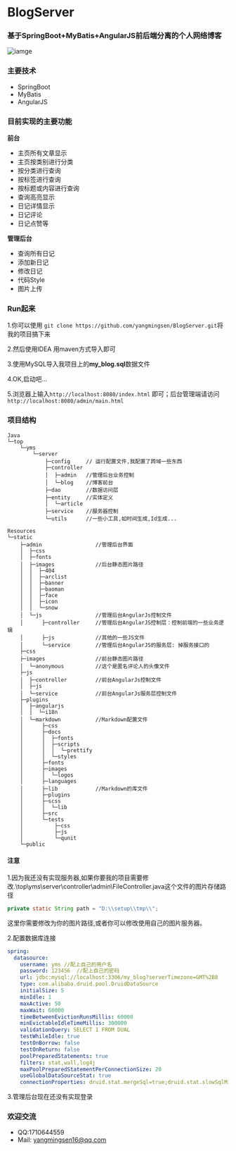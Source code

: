 # BlogServer

### 基于SpringBoot+MyBatis+AngularJS前后端分离的个人网络博客

![iamge](https://img-blog.csdnimg.cn/20191018174601519.png?x-oss-process=image/watermark,type_ZmFuZ3poZW5naGVpdGk,shadow_10,text_aHR0cHM6Ly9ibG9nLmNzZG4ubmV0L3lhbmdtaW5nc2VuMTk5OQ==,size_16,color_FFFFFF,t_70)

### 主要技术
- SpringBoot
- MyBatis
- AngularJS

### 目前实现的主要功能
**前台**
- 主页所有文章显示
- 主页按类别进行分类
- 按分类进行查询
- 按标签进行查询
- 按标题或内容进行查询
- 查询高亮显示
- 日记详情显示
- 日记评论
- 日记点赞等

**管理后台**
- 查询所有日记
- 添加新日记
- 修改日记
- 代码Style
- 图片上传

### Run起来
1.你可以使用 
`git clone https://github.com/yangmingsen/BlogServer.git`将我的项目搞下来

2.然后使用IDEA 用maven方式导入即可

3.使用MySQL导入我项目上的**my_blog.sql**数据文件

4.OK,启动吧...

5.浏览器上输入`http://localhost:8080/index.html` 即可；后台管理端请访问`http://localhost:8080/admin/main.html`


### 项目结构
```text
Java
└─top
    └─yms
        └─server
            ├─config     // 运行配置文件,我配置了跨域一些东西
            ├─controller
            │  ├─admin   //管理后台业务控制
            │  └─blog    //博客前台
            ├─dao        //数据访问层
            ├─entity     //实体定义
            │  └─article 
            ├─service    //服务器控制
            └─utils      //一些小工具,如时间生成,Id生成...
            
Resources
└─static
    ├─admin                 //管理后台界面
    │  ├─css
    │  ├─fonts
    │  ├─images             //后台静态图片路径
    │  │  ├─404
    │  │  ├─arclist
    │  │  ├─banner
    │  │  ├─baoman
    │  │  ├─face
    │  │  ├─icon
    │  │  └─snow
    │  └─js                 //管理后台AngularJs控制文件                 
    │      ├─controller     //管理后台AngularJS控制层：控制前端的一些业务逻辑
    │      ├─js             //其他的一些JS文件
    │      └─service        //管理后台AngularJS的服务层: 掉服务接口的
    ├─css
    ├─images                //前台静态图片路径
    │  └─anonymous          //这个是匿名评论人的头像文件
    ├─js
    │  ├─controller         //前台AngularJs控制文件         
    │  ├─js
    │  └─service            //前台AngularJs服务层控制文件 
    ├─plugins
    │  ├─angularjs
    │  │  └─i18n
    │  └─markdown           //Markdown配置文件   
    │      ├─css
    │      ├─docs
    │      │  ├─fonts
    │      │  ├─scripts
    │      │  │  └─prettify
    │      │  └─styles
    │      ├─fonts
    │      ├─images
    │      │  └─logos
    │      ├─languages
    │      ├─lib            //Markdown的库文件   
    │      ├─plugins
    │      ├─scss
    │      │  └─lib
    │      ├─src
    │      └─tests
    │          ├─css
    │          ├─js
    │          └─qunit
    └─public

```


#### 注意
1.因为我还没有实现服务器,如果你要我的项目需要修改.\top\yms\server\controller\admin\FileController.java这个文件的图片存储路径
```java
private static String path = "D:\\setup\\tmp\\";
```
这里你需要修改为你的图片路径,或者你可以修改使用自己的图片服务器。

2.配置数据库连接
```yaml
spring:
  datasource:
    username: yms //配上自己的用户名
    password: 123456  //配上自己的密码
    url: jdbc:mysql://localhost:3306/my_blog?serverTimezone=GMT%2B8
    type: com.alibaba.druid.pool.DruidDataSource
    initialSize: 5
    minIdle: 1
    maxActive: 50
    maxWait: 60000
    timeBetweenEvictionRunsMillis: 60000
    minEvictableIdleTimeMillis: 300000
    validationQuery: SELECT 1 FROM DUAL
    testWhileIdle: true
    testOnBorrow: false
    testOnReturn: false
    poolPreparedStatements: true
    filters: stat,wall,log4j
    maxPoolPreparedStatementPerConnectionSize: 20
    useGlobalDataSourceStat: true
    connectionProperties: druid.stat.mergeSql=true;druid.stat.slowSqlMillis=5000
```

3.管理后台现在还没有实现登录


### 欢迎交流
- QQ:1710644559
- Mail: yangmingsen16@qq.com
